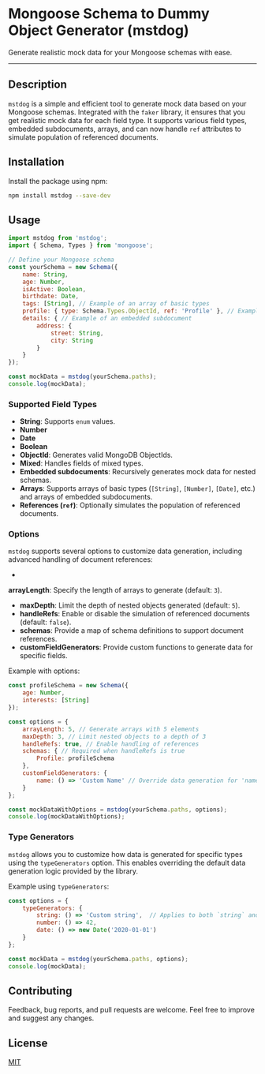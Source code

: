 # Mongoose Schema to Dummy Object Generator (mstdog)

Generate realistic mock data for your Mongoose schemas with ease.

---

## Description

`mstdog` is a simple and efficient tool to generate mock data based on your Mongoose schemas. Integrated with the `faker` library, it ensures that you get realistic mock data for each field type. It supports various field types, embedded subdocuments, arrays, and can now handle `ref` attributes to simulate population of referenced documents.

## Installation

Install the package using npm:

```bash
npm install mstdog --save-dev
```

## Usage

```javascript
import mstdog from 'mstdog';
import { Schema, Types } from 'mongoose';

// Define your Mongoose schema
const yourSchema = new Schema({
    name: String,
    age: Number,
    isActive: Boolean,
    birthdate: Date,
    tags: [String], // Example of an array of basic types
    profile: { type: Schema.Types.ObjectId, ref: 'Profile' }, // Example of a ref to another schema
    details: { // Example of an embedded subdocument
        address: {
            street: String,
            city: String
        }
    }
});

const mockData = mstdog(yourSchema.paths);
console.log(mockData);
```

### Supported Field Types

- **String**: Supports `enum` values.
- **Number**
- **Date**
- **Boolean**
- **ObjectId**: Generates valid MongoDB ObjectIds.
- **Mixed**: Handles fields of mixed types.
- **Embedded subdocuments**: Recursively generates mock data for nested schemas.
- **Arrays**: Supports arrays of basic types (`[String]`, `[Number]`, `[Date]`, etc.) and arrays of embedded subdocuments.
- **References (`ref`)**: Optionally simulates the population of referenced documents.

### Options

`mstdog` supports several options to customize data generation, including advanced handling of document references:

-

**arrayLength**: Specify the length of arrays to generate (default: `3`).
- **maxDepth**: Limit the depth of nested objects generated (default: `5`).
- **handleRefs**: Enable or disable the simulation of referenced documents (default: `false`).
- **schemas**: Provide a map of schema definitions to support document references.
- **customFieldGenerators**: Provide custom functions to generate data for specific fields.

Example with options:

```javascript
const profileSchema = new Schema({
    age: Number,
    interests: [String]
});

const options = {
    arrayLength: 5, // Generate arrays with 5 elements
    maxDepth: 3, // Limit nested objects to a depth of 3
    handleRefs: true, // Enable handling of references
    schemas: { // Required when handleRefs is true
        Profile: profileSchema
    },
    customFieldGenerators: {
        name: () => 'Custom Name' // Override data generation for 'name' field
    }
};

const mockDataWithOptions = mstdog(yourSchema.paths, options);
console.log(mockDataWithOptions);
```

### Type Generators

`mstdog` allows you to customize how data is generated for specific types using the `typeGenerators` option. This enables overriding the default data generation logic provided by the library.

Example using `typeGenerators`:

```javascript
const options = {
    typeGenerators: {
        string: () => 'Custom string',  // Applies to both `string` and `schemastring`
        number: () => 42,
        date: () => new Date('2020-01-01')
    }
};

const mockData = mstdog(yourSchema.paths, options);
console.log(mockData);
```

## Contributing

Feedback, bug reports, and pull requests are welcome. Feel free to improve and suggest any changes.

## License

[MIT](./LICENSE)
